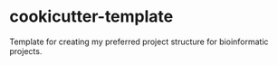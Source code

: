 cookicutter-template
====================

Template for creating my preferred project structure for bioinformatic projects.
